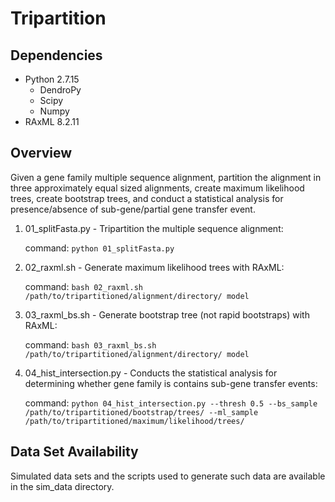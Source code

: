 # Tripartition

## Dependencies
- Python 2.7.15
  - DendroPy
  - Scipy
  - Numpy
- RAxML 8.2.11


## Overview

Given a gene family multiple sequence alignment, partition the alignment in three approximately equal sized alignments, create maximum likelihood trees, create bootstrap trees, and conduct a statistical analysis for presence/absence of sub-gene/partial gene transfer event.

1. 01_splitFasta.py - Tripartition the multiple sequence alignment:  

   command: `python 01_splitFasta.py`  
 
2. 02_raxml.sh - Generate maximum likelihood trees with RAxML:  
   
   command: `bash 02_raxml.sh /path/to/tripartitioned/alignment/directory/ model`

3. 03_raxml_bs.sh - Generate bootstrap tree (not rapid bootstraps) with RAxML:

   command: `bash 03_raxml_bs.sh /path/to/tripartitioned/alignment/directory/ model `

4. 04_hist_intersection.py - Conducts the statistical analysis for determining whether gene family is contains sub-gene transfer events:
   
   command: `python 04_hist_intersection.py --thresh 0.5 --bs_sample /path/to/tripartitioned/bootstrap/trees/ --ml_sample /path/to/tripartitioned/maximum/likelihood/trees/`

## Data Set Availability

Simulated data sets and the scripts used to generate such data are available in the sim_data directory.
